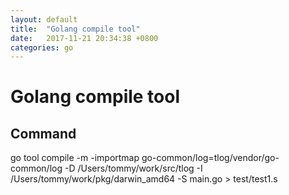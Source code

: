 ```yaml
---
layout: default
title:  "Golang compile tool"
date:   2017-11-21 20:34:38 +0800
categories: go
---
```


# Golang compile tool

## Command
go tool compile -m -importmap go-common/log=tlog/vendor/go-common/log -D /Users/tommy/work/src/tlog  -I /Users/tommy/work/pkg/darwin_amd64  -S  main.go > test/test1.s